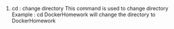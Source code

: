 1. cd : change directory 
This command is used to change directory 
Example : cd DockerHomework
will change the directory to DockerHomework
